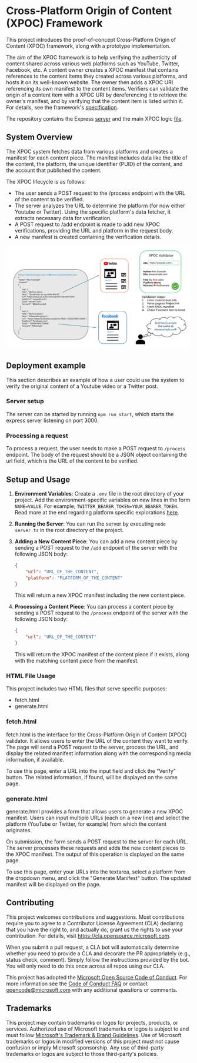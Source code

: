 # Cross-Platform Origin of Content (XPOC) Framework

This project introduces the proof-of-concept Cross-Platform Origin of Content (XPOC) framework, along with a prototype implementation.

The aim of the XPOC framework is to help verifying the authenticity of content shared across various web platforms such as YouTube, Twitter, Facebook, etc. A content owner creates a XPOC manifest that contains references to the content items they created across various platforms, and hosts it on its well-known website. The owner then adds a XPOC URI referencing its own manifest to the content items. Verifiers can validate the origin of a content item with a XPOC URI by dereferencing it to retrieve the owner's manifest, and by verifying that the content item is listed within it. For details, see the framework's [specification](./doc//xpoc-specification.md).

The repository contains the Express [server](./server.ts) and the main XPOC logic [file](./xpoc.ts).

## System Overview

The XPOC system fetches data from various platforms and creates a manifest for each content piece. The manifest includes data like the title of the content, the platform, the unique identifier (PUID) of the content, and the account that published the content. 

The XPOC lifecycle is as follows:

- The user sends a POST request to the /process endpoint with the URL of the content to be verified.
- The server analyzes the URL to determine the platform (for now either Youtube or Twitter). Using the specific platform's data fetcher, it extracts necessary data for verification.
- A POST request to /add endpoint is made to add new XPOC verifications, providing the URL and platform in the request body.
- A new manifest is created containing the verification details.

![XPOC architecture](./doc/XPOC_arch.svg)

## Deployment example

This section describes an example of how a user could use the system to verify the original content of a Youtube video or a Twitter post.

### Server setup
The server can be started by running `npm run start`, which starts the express server listening on port 3000.

### Processing a request

To process a request, the user needs to make a POST request to `/process` endpoint. The body of the request should be a JSON object containing the url field, which is the URL of the content to be verified.

## Setup and Usage

1. **Environment Variables**: Create a `.env` file in the root directory of your project. Add the environment-specific variables on new lines in the form `NAME=VALUE`. For example, `TWITTER_BEARER_TOKEN=YOUR_BEARER_TOKEN`. Read more at the end regarding platform specific explorations [here](./PLATFORM.md). 

2. **Running the Server**: You can run the server by executing `node server.ts` in the root directory of the project.

3. **Adding a New Content Piece**: You can add a new content piece by sending a POST request to the `/add` endpoint of the server with the following JSON body:
    ```json
    {
        "url": "URL_OF_THE_CONTENT",
        "platform": "PLATFORM_OF_THE_CONTENT"
    }
    ```
    This will return a new XPOC manifest including the new content piece.

4. **Processing a Content Piece**: You can process a content piece by sending a POST request to the `/process` endpoint of the server with the following JSON body:
    ```json
    {
        "url": "URL_OF_THE_CONTENT"
    }
    ```
    This will return the XPOC manifest of the content piece if it exists, along with the matching content piece from the manifest.

### HTML File Usage
This project includes two HTML files that serve specific purposes:

- fetch.html
- generate.html

### fetch.html
fetch.html is the interface for the Cross-Platform Origin of Content (XPOC) validator. It allows users to enter the URL of the content they want to verify. The page will send a POST request to the server, process the URL, and display the related manifest information along with the corresponding media information, if available.

To use this page, enter a URL into the input field and click the "Verify" button. The related information, if found, will be displayed on the same page.

### generate.html
generate.html provides a form that allows users to generate a new XPOC manifest. Users can input multiple URLs (each on a new line) and select the platform (YouTube or Twitter, for example) from which the content originates.

On submission, the form sends a POST request to the server for each URL. The server processes these requests and adds the new content pieces to the XPOC manifest. The output of this operation is displayed on the same page.

To use this page, enter your URLs into the textarea, select a platform from the dropdown menu, and click the "Generate Manifest" button. The updated manifest will be displayed on the page.

## Contributing

This project welcomes contributions and suggestions.  Most contributions require you to agree to a
Contributor License Agreement (CLA) declaring that you have the right to, and actually do, grant us
the rights to use your contribution. For details, visit https://cla.opensource.microsoft.com.

When you submit a pull request, a CLA bot will automatically determine whether you need to provide
a CLA and decorate the PR appropriately (e.g., status check, comment). Simply follow the instructions
provided by the bot. You will only need to do this once across all repos using our CLA.

This project has adopted the [Microsoft Open Source Code of Conduct](https://opensource.microsoft.com/codeofconduct/).
For more information see the [Code of Conduct FAQ](https://opensource.microsoft.com/codeofconduct/faq/) or
contact [opencode@microsoft.com](mailto:opencode@microsoft.com) with any additional questions or comments.

## Trademarks

This project may contain trademarks or logos for projects, products, or services. Authorized use of Microsoft 
trademarks or logos is subject to and must follow 
[Microsoft's Trademark & Brand Guidelines](https://www.microsoft.com/en-us/legal/intellectualproperty/trademarks/usage/general).
Use of Microsoft trademarks or logos in modified versions of this project must not cause confusion or imply Microsoft sponsorship.
Any use of third-party trademarks or logos are subject to those third-party's policies.
